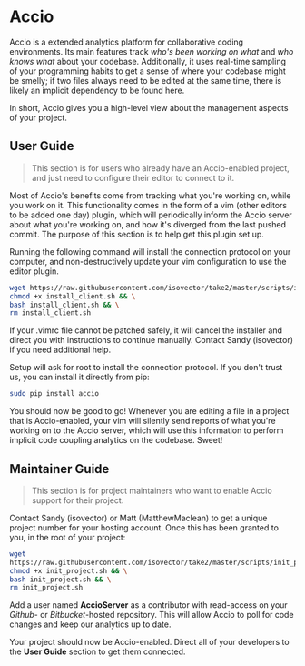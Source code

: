 Accio
=====

Accio is a extended analytics platform for collaborative coding environments.
Its main features track *who's been working on what* and *who knows what* about
your codebase. Additionally, it uses real-time sampling of your programming
habits to get a sense of where your codebase might be smelly; if two files
always need to be edited at the same time, there is likely an implicit
dependency to be found here.

In short, Accio gives you a high-level view about the management aspects of
your project.


## User Guide

> This section is for users who already have an Accio-enabled project, and just
> need to configure their editor to connect to it.

Most of Accio's benefits come from tracking what you're working on, while you
work on it. This functionality comes in the form of a vim (other editors to be
added one day) plugin, which will periodically inform the Accio server about
what you're working on, and how it's diverged from the last pushed commit. The
purpose of this section is to help get this plugin set up.

Running the following command will install the connection protocol on your
computer, and non-destructively update your vim configuration to use the editor
plugin.

```bash
wget https://raw.githubusercontent.com/isovector/take2/master/scripts/install_client.sh && \
chmod +x install_client.sh && \
bash install_client.sh && \
rm install_client.sh
```

If your .vimrc file cannot be patched safely, it will cancel the
installer and direct you with instructions to continue manually.  Contact Sandy
(isovector) if you need additional help.

Setup will ask for root to install the connection protocol. If you don't trust
us, you can install it directly from pip:

```bash
sudo pip install accio
```

You should now be good to go! Whenever you are editing a file in a project that
is Accio-enabled, your vim will silently send reports of what you're working on
to the Accio server, which will use this information to perform implicit code
coupling analytics on the codebase. Sweet!


## Maintainer Guide

> This section is for project maintainers who want to enable Accio support for
> their project.

Contact Sandy (isovector) or Matt (MatthewMaclean) to get a unique project
number for your hosting account. Once this has been granted to you, in the root
of your project:

```bash
wget
https://raw.githubusercontent.com/isovector/take2/master/scripts/init_project.sh && \
chmod +x init_project.sh && \
bash init_project.sh && \
rm init_project.sh
```

Add a user named **AccioServer** as a contributor with read-access on your
*Github*- or *Bitbucket*-hosted repository. This will allow Accio to poll for
code changes and keep our analytics up to date.

Your project should now be Accio-enabled. Direct all of your developers to the
**User Guide** section to get them connected.

